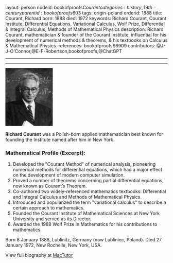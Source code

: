 layout: person
nodeid: bookofproofs$Courant
categories: history,19th-century
parentid: bookofproofs$603
tags: origin-poland
orderid: 1888
title: Courant, Richard
born: 1888
died: 1972
keywords: Richard Courant, Courant Institute, Differential Equations, Variational Calculus, Wolf Prize, Differential & Integral Calculus, Methods of Mathematical Physics
description: Richard Courant, mathematician & founder of the Courant Institute, influential for his development of numerical methods & theorems, & his textbooks on Calculus & Mathematical Physics.
references: bookofproofs$6909
contributors: @J-J-O'Connor,@E-F-Robertson,bookofproofs,@ChatGPT

---



---

![Courant.jpg](https://github.com/bookofproofs/bookofproofs.github.io/blob/main/_sources/_assets/images/portraits/Courant.jpg?raw=true)

**Richard Courant** was a Polish-born applied mathematician best known for founding the Institute named after him in New York.

### Mathematical Profile (Excerpt):
1. Developed the "Courant Method" of numerical analysis, pioneering numerical methods for differential equations, which had a major effect on the development of modern computer simulation.
2. Proved a number of theorems concerning partial differential equations, now known as Courant’s Theorem.
3. Co-authored two widely-referenced mathematics textbooks: Differential and Integral Calculus and Methods of Mathematical Physics.
4. Introduced and popularized the term "variational calculus" to describe a certain approach to mathematics.
5. Founded the Courant Institute of Mathematical Sciences at New York University and served as its Director.
6. Awarded the 1988 Wolf Prize in Mathematics for his contributions to mathematics.

Born 8 January 1888, Lublinitz, Germany (now Lubliniec, Poland). Died 27 January 1972, New Rochelle, New York, USA.

View full biography at [MacTutor](https://mathshistory.st-andrews.ac.uk/Biographies/Courant/)
